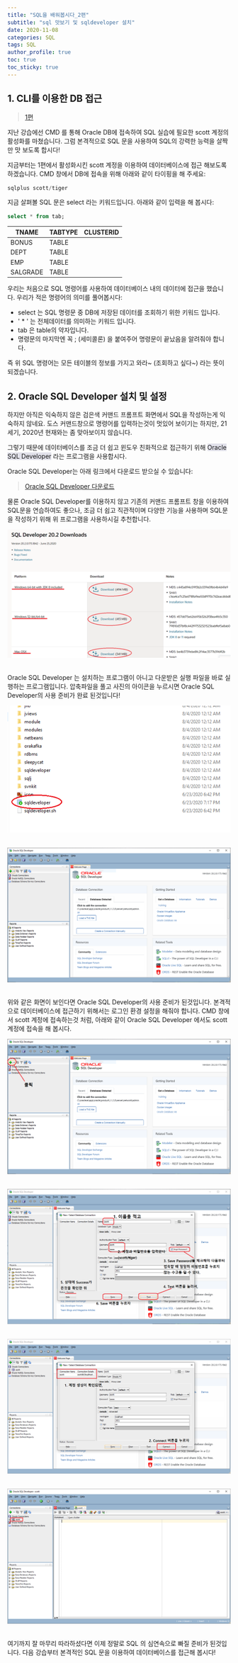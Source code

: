 ```yaml
---
title: "SQL을 배워봅시다_2편"
subtitle: "sql 맛보기 및 sqldeveloper 설치"
date: 2020-11-08
categories: SQL
tags: SQL
author_profile: true
toc: true
toc_sticky: true
---
```


## 1. CLI를 이용한 DB 접근

>[1편](https://orezmis.github.io/sql/sql_installation_and_account_setup/)

지난 강습에선 CMD 를 통해 Oracle DB에 접속하여 SQL 실습에 필요한 scott 계정의 활성화를 마쳤습니다.
그럼 본격적으로 SQL 문을 사용하여 SQL의 강력한 능력을 살짝만 맛 보도록 합시다!

지금부터는 1편에서 활성화시킨 scott 계정을 이용하여 데이터베이스에 접근 해보도록 하겠습니다.
CMD 창에서 DB에 접속을 위해 아래와 같이 타이핑을 해 주세요:

```sql
sqlplus scott/tiger
```

지금 살펴볼 SQL 문은 select 라는 키워드입니다. 아래와 같이 입력을 해 봅시다:

```sql
select * from tab;
```

|TNAME|TABTYPE|CLUSTERID|
|---------------------|-------|-------|
|BONUS|TABLE||
|DEPT|TABLE||
|EMP|TABLE||
|SALGRADE|TABLE||


우리는 처음으로 SQL 명령어를 사용하여 데이터베이스 내의 데이터에 접근을 했습니다.
우리가 적은 명령어의 의미를 풀어봅시다:

* select 는 SQL 명령문 중 DB에 저장된 데이터를 조회하기 위한 키워드 입니다.
* ' * ' 는 전체데이터를 의미하는 키워드 입니다.
* tab 은 table의 약자입니다.
* 명령문의 마지막엔 꼭 ; (세미콜론) 을 붙여주어 명령문이 끝났음을 알려줘야 합니다.

즉 위 SQL 명령어는 모든 테이블의 정보를 가지고 와라~ (조회하고 싶다~) 라는 뜻이 되겠습니다.



## 2. Oracle SQL Developer 설치 및 설정


하지만 아직은 익숙하지 않은 검은색 커맨드 프롬프트 화면에서 SQL을 작성하는게 익숙하지 않네요.
도스 커맨드창으로 명령어를 입력하는것이 멋있어 보이기는 하지만, 21세기, 2020년 현재와는 좀 맞아보이지 않습니다.

그렇기 때문에 데이터베이스를 조금 더 쉽고 윈도우 친화적으로 접근하기 위해 <span style="background-color: #e1e1ea">Oracle SQL Developer</span> 라는 프로그램을 사용합시다.


Oracle SQL Developer는 아래 링크에서 다운로드 받으실 수 있습니다:

>[Oracle SQL Developer 다운로드](https://www.oracle.com/tools/downloads/sqldev-downloads.html)

물론 Oracle SQL Developer를 이용하지 않고 기존의 커맨드 프롬프트 창을 이용하여 SQL문을 연습하여도 좋으나,
조금 더 쉽고 직관적이며 다양한 기능을 사용하며 SQL문을 작성하기 위해 위 프로그램을 사용하시길 추천합니다.

![개인 시스템에 맞는 버전을 다운받으면 됩니다.](/assets/images/OracleSQL/chap2/1.PNG)<br/><br/>



Oracle SQL Developer 는 설치하는 프로그램이 아니고 다운받은 실행 파일을 바로 실행하는 프로그램입니다.
압축파일을 풀고 사진의 아이콘을 누르시면 Oracle SQL Developer의 사용 준비가 완료 된것입니다!


![](/assets/images/OracleSQL/chap2/2.PNG)<br/><br/>

![파일을 더블클릭하면 다음과 같은 화면이 보입니다](/assets/images/OracleSQL/chap2/3.PNG)<br/><br/>

위와 같은 화면이 보인다면 Oracle SQL Developer의 사용 준비가 된것입니다.
본격적으로 데이터베이스에 접근하기 위해서는 로그인 환경 설정을 해줘야 합니다.
CMD 창에서 scott 계정에 접속하는것 처럼, 아래와 같이 Oracle SQL Developer 에서도 scott 계정에 접속을 해 봅시다.


![](/assets/images/OracleSQL/chap2/4.PNG)<br/><br/>

![복잡해 보이지만 순서대로 진행하면 안될리가 없읍니다.](/assets/images/OracleSQL/chap2/5.PNG)<br/><br/>

![이제 매번 scott/tiger 를 적을 필요 없이, 클릭 한번으로 로그인이 가능합니다.](/assets/images/OracleSQL/chap2/8.PNG)<br/><br/>

![왼쪽 위의 scott connection이 생성된것이 확인되면 준비가 끝난것 입니다.](/assets/images/OracleSQL/chap2/9.PNG)<br/><br/>


여기까지 잘 마무리 따라하셨다면 이제 정말로 SQL 의 심연속으로 빠질 준비가 된것입니다.
다음 강습부터 본격적인 SQL 문을 이용하여 데이터베이스를 접근해 봅시다!